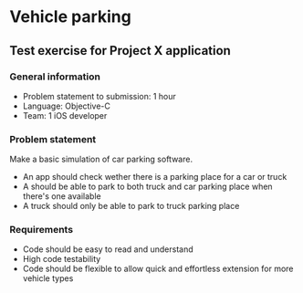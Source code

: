 # Vehicle parking
## Test exercise for Project X application

### General information

* Problem statement to submission: 1 hour
* Language: Objective-C
* Team: 1 iOS developer

### Problem statement

Make a basic simulation of car parking software. 
* An app should check wether there is a parking place for a car or truck 
* A should be able to park to both truck and car parking place when there's one available 
* A truck should only be able to park to truck parking place

### Requirements

* Code should be easy to read and understand
* High code testability
* Code should be flexible to allow quick and effortless extension for more vehicle types
